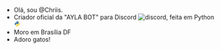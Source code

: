 -  Olá, sou @Chriis.
-  Criador oficial da "AYLA BOT" para Discord <img src="https://i.imgur.com/iXb26SA.png" alt="discord" width="15px">,  feita em Python <img src="https://github.com/devicons/devicon/blob/master/icons/python/python-original.svg" alt="python" width="15px">
-  Moro em Brasília DF
-  Adoro gatos!

<!---
ChriisIKTZ/ChriisIKTZ is a ✨ special ✨ repository because its `README.md` (this file) appears on your GitHub profile.
You can click the Preview link to take a look at your changes.
--->
